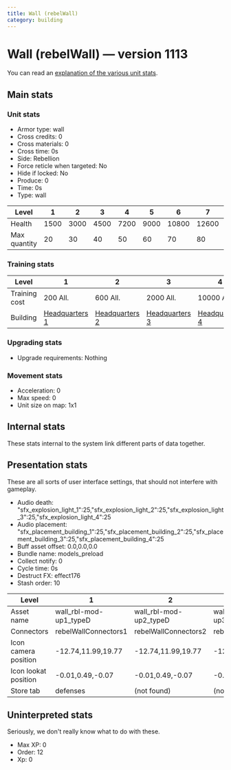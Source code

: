 ```yaml
---
title: Wall (rebelWall)
category: building
---
```


# Wall (rebelWall) — version 1113

You can read an [explanation  of the various unit stats](unitexplained.md).

## Main stats

### Unit stats

  * Armor type: wall
  * Cross credits: 0
  * Cross materials: 0
  * Cross time: 0s
  * Side: Rebellion
  * Force reticle when targeted: No
  * Hide if locked: No
  * Produce: 0
  * Time: 0s
  * Type: wall

|Level       |1   |2   |3   |4   |5   |6    |7    |8    |9    |10   |
|------------|----|----|----|----|----|-----|-----|-----|-----|-----|
|Health      |1500|3000|4500|7200|9000|10800|12600|14400|16200|18000|
|Max quantity|20  |30  |40  |50  |60  |70   |80   |90   |100  |120  |


### Training stats

|Level        |1                             |2                             |3                             |4                             |5                             |6                             |7                             |8                             |9                             |10                             |
|-------------|------------------------------|------------------------------|------------------------------|------------------------------|------------------------------|------------------------------|------------------------------|------------------------------|------------------------------|-------------------------------|
|Training cost|200 All.                      |600 All.                      |2000 All.                     |10000 All.                    |25000 All.                    |100000 All.                   |200000 All.                   |500000 All.                   |1000000 All.                  |2000000 All.                   |
|Building     |[Headquarters 1](rebelHQ.html)|[Headquarters 2](rebelHQ.html)|[Headquarters 3](rebelHQ.html)|[Headquarters 4](rebelHQ.html)|[Headquarters 5](rebelHQ.html)|[Headquarters 6](rebelHQ.html)|[Headquarters 7](rebelHQ.html)|[Headquarters 8](rebelHQ.html)|[Headquarters 9](rebelHQ.html)|[Headquarters 10](rebelHQ.html)|


### Upgrading stats

  * Upgrade requirements: Nothing

### Movement stats

  * Acceleration: 0
  * Max speed: 0
  * Unit size on map: 1x1

## Internal stats

These stats internal to the system link different parts of data together.


## Presentation stats

These are all sorts of user interface settings, that should not interfere with gameplay.

  * Audio death: "sfx_explosion_light_1":25,"sfx_explosion_light_2":25,"sfx_explosion_light_3":25,"sfx_explosion_light_4":25
  * Audio placement: "sfx_placement_building_1":25,"sfx_placement_building_2":25,"sfx_placement_building_3":25,"sfx_placement_building_4":25
  * Buff asset offset: 0.0,0.0,0.0
  * Bundle name: models_preload
  * Collect notify: 0
  * Cycle time: 0s
  * Destruct FX: effect176
  * Stash order: 10

|Level               |1                     |2                     |3                     |4                     |5                     |6                     |7                     |8                     |9                     |10                     |
|--------------------|----------------------|----------------------|----------------------|----------------------|----------------------|----------------------|----------------------|----------------------|----------------------|-----------------------|
|Asset name          |wall_rbl-mod-up1_typeD|wall_rbl-mod-up2_typeD|wall_rbl-mod-up3_typeD|wall_rbl-mod-up4_typeD|wall_rbl-mod-up5_typeD|wall_rbl-mod-up6_typeD|wall_rbl-mod-up7_typeD|wall_rbl-mod-up8_typeD|wall_rbl-mod-up9_typeD|wall_rbl-mod-up10_typeD|
|Connectors          |rebelWallConnectors1  |rebelWallConnectors2  |rebelWallConnectors3  |rebelWallConnectors4  |rebelWallConnectors5  |rebelWallConnectors6  |rebelWallConnectors7  |rebelWallConnectors8  |rebelWallConnectors9  |rebelWallConnectors10  |
|Icon camera position|-12.74,11.99,19.77    |-12.74,11.99,19.77    |-12.74,11.99,19.77    |-12.74,11.99,19.77    |-12.74,11.99,19.77    |-12.74,11.99,19.77    |-12.74,11.99,19.77    |-13.91,12.84,9.9      |-13.91,12.84,9.9      |-13.91,12.84,9.9       |
|Icon lookat position|-0.01,0.49,-0.07      |-0.01,0.49,-0.07      |-0.01,0.49,-0.07      |-0.01,0.49,-0.07      |-0.01,0.49,-0.07      |-0.01,0.49,-0.07      |-0.01,0.49,-0.07      |-0.22,1.06,0.13       |-0.22,1.06,0.13       |-0.22,1.06,0.13        |
|Store tab           |defenses              |(not found)           |(not found)           |(not found)           |(not found)           |(not found)           |(not found)           |(not found)           |(not found)           |(not found)            |


## Uninterpreted stats

Seriously, we don't really know what to do with these.

  * Max XP: 0
  * Order: 12
  * Xp: 0

